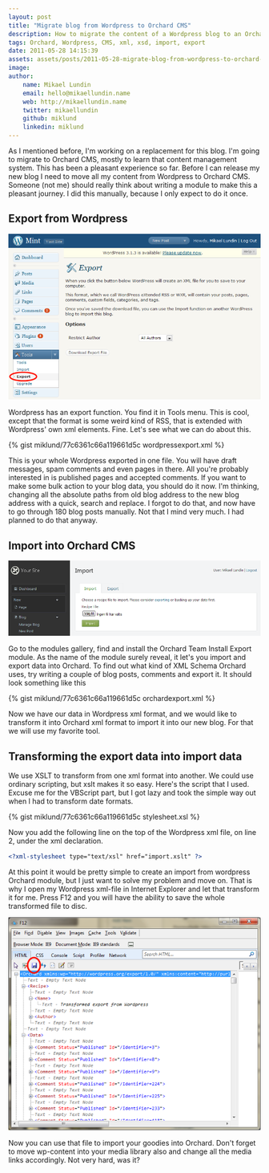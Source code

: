 ```yaml
---
layout: post
title: "Migrate blog from Wordpress to Orchard CMS"
description: How to migrate the content of a Wordpress blog to an Orchard CMS website using XML and XSL.
tags: Orchard, Wordpress, CMS, xml, xsd, import, export
date: 2011-05-28 14:15:39
assets: assets/posts/2011-05-28-migrate-blog-from-wordpress-to-orchard-cms
image: 
author:
    name: Mikael Lundin
    email: hello@mikaellundin.name
    web: http://mikaellundin.name
    twitter: mikaellundin
    github: miklund
    linkedin: miklund
---
```


As I mentioned before, I'm working on a replacement for this blog. I'm going to migrate to Orchard CMS, mostly to learn that content management system. This has been a pleasant experience so far.  Before I can release my new blog I need to move all my content from Wordpress to Orchard CMS. Someone (not me) should really think about writing a module to make this a pleasant journey. I did this manually, because I only expect to do it once.

## Export from Wordpress

![Wordpress export XML](/assets/posts/2011-05-28-migrate-blog-from-wordpress-to-orchard-cms/wpexport.png)

Wordpress has an export function. You find it in Tools menu. This is cool, except that the format is some weird kind of RSS, that is extended with Wordpress' own xml elements. Fine. Let's see what we can do about this.

{% gist miklund/77c6361c66a119661d5c wordpressexport.xml %}

This is your whole Wordpress exported in one file. You will have draft messages, spam comments and even pages in there. All you're probably interested in is published pages and accepted comments.  If you want to make some bulk action to your blog data, you should do it now. I'm thinking, changing all the absolute paths from old blog address to the new blog address with a quick, search and replace. I forgot to do that, and now have to go through 180 blog posts manually. Not that I mind very much. I had planned to do that anyway.

## Import into Orchard CMS

![Orchard export XML](/assets/posts/2011-05-28-migrate-blog-from-wordpress-to-orchard-cms/orchardimport.png)

Go to the modules gallery, find and install the Orchard Team Install Export module. As the name of the module surely reveal, it let's you import and export data into Orchard. To find out what kind of XML Schema Orchard uses, try writing a couple of blog posts, comments and export it. It should look something like this

{% gist miklund/77c6361c66a119661d5c orchardexport.xml %}

Now we have our data in Wordpress xml format, and we would like to transform it into Orchard xml format to import it into our new blog. For that we will use my favorite tool.

## Transforming the export data into import data

We use XSLT to transform from one xml format into another. We could use ordinary scripting, but xslt makes it so easy. Here's the script that I used. Excuse me for the VBScript part, but I got lazy and took the simple way out when I had to transform date formats.

{% gist miklund/77c6361c66a119661d5c stylesheet.xsl %}

Now you add the following line on the top of the Wordpress xml file, on line 2, under the xml declaration.

```xml
<?xml-stylesheet type="text/xsl" href="import.xslt" ?>
```

At this point it would be pretty simple to create an import from wordpress Orchard module, but I just want to solve my problem and move on. That is why I open my Wordpress xml-file in Internet Explorer and let that transform it for me. Press F12 and you will have the ability to save the whole transformed file to disc.

![internet explorer dev tool](/assets/posts/2011-05-28-migrate-blog-from-wordpress-to-orchard-cms/iedevtool.png)

Now you can use that file to import your goodies into Orchard. Don't forget to move wp-content into your  media library also and change all the media links accordingly. Not very hard, was it?
